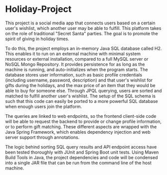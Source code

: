# Holiday-Project
This project is a social media app that connects users based on a certain user's wishlist, which another user may be able to fulfill. This platform takes on the role of traditional "Secret Santa" parties. The goal is to promote the spirit of giving in holiday times.

To do this, the project employs an in-memory Java SQL database called H2. This enables it to run on an external machine with minimal system resources or external installation, compared to a full MySQL server or NoSQL Mongo Repository. It provides persistence for as long as the machine is running, and auto-initializes when the program starts. The database stores user information, such as basic profile credentials (including username, password, description) and that user's wishlist for gifts during the holidays, and the max price of an item that they would be able to buy for someone else. Through JPQL querying, users are sorted and matched to fulfill another user's wishlist. The setup of the SQL schema is such that this code can easily be ported to a more powerful SQL database when enough users join the platform.

The queries are linked to web endpoints, so the frontend client-side code will be able to request the backend to provide or change profile information, or to perform gift matching. These different aspects are wrapped with the Java Spring Framework, which enables dependency injection and web server support through annotations.

The logic behind sorting SQL query results and API endpoint access have been tested thoroughly with JUnit and Spring Boot unit tests. Using Maven Build Tools in Java, the project dependencies and code will be condensed into a single JAR file that can be run from the command line of the host machine.
